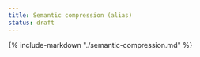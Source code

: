 ```yaml
---
title: Semantic compression (alias)
status: draft
---
```


<!-- EN alias; canonical EN page is semantic-compression.md -->
{% include-markdown "./semantic-compression.md" %}

